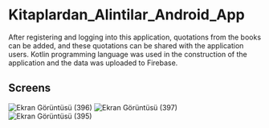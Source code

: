 # Kitaplardan_Alintilar_Android_App
After registering and logging into this application, quotations from the books can be added, and these quotations can be shared with the application users. Kotlin programming language was used in the construction of the application and the data was uploaded to Firebase. 

## Screens

![Ekran Görüntüsü (396)](https://user-images.githubusercontent.com/83865380/147822874-9ac806a0-74c8-45d0-a3b3-d48944af23de.png)
![Ekran Görüntüsü (397)](https://user-images.githubusercontent.com/83865380/147822879-aa6ecf52-4c6a-4b76-b306-87f47f03a090.png)
![Ekran Görüntüsü (395)](https://user-images.githubusercontent.com/83865380/147822881-70cb0b6a-9d35-4fa6-a9cd-eef054cb2903.png)

